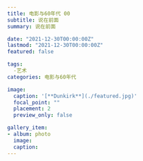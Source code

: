 ```yaml
---
title: 电影与60年代 00
subtitle: 说在前面
summary: 说在前面

date: "2021-12-30T00:00:00Z"
lastmod: "2021-12-30T00:00:00Z"
featured: false

tags: 
  -艺术
categories: 电影与60年代

image:
  caption: '[**Dunkirk**](./featured.jpg)'
  focal_point: ""
  placement: 2
  preview_only: false

gallery_item:
- album: photo
  image: 
  caption: 
---
```


